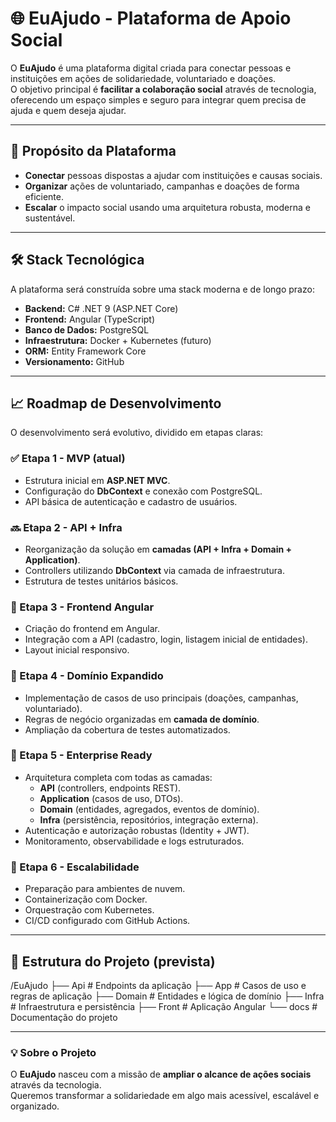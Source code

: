 # 🌐 EuAjudo - Plataforma de Apoio Social

O **EuAjudo** é uma plataforma digital criada para conectar pessoas e instituições em ações de solidariedade, voluntariado e doações.  
O objetivo principal é **facilitar a colaboração social** através de tecnologia, oferecendo um espaço simples e seguro para integrar quem precisa de ajuda e quem deseja ajudar.

---

## 🚀 Propósito da Plataforma

- **Conectar** pessoas dispostas a ajudar com instituições e causas sociais.  
- **Organizar** ações de voluntariado, campanhas e doações de forma eficiente.  
- **Escalar** o impacto social usando uma arquitetura robusta, moderna e sustentável.  

---

## 🛠️ Stack Tecnológica

A plataforma será construída sobre uma stack moderna e de longo prazo:

- **Backend:** C# .NET 9 (ASP.NET Core)  
- **Frontend:** Angular (TypeScript)  
- **Banco de Dados:** PostgreSQL  
- **Infraestrutura:** Docker + Kubernetes (futuro)  
- **ORM:** Entity Framework Core  
- **Versionamento:** GitHub  

---

## 📈 Roadmap de Desenvolvimento

O desenvolvimento será evolutivo, dividido em etapas claras:  

### ✅ Etapa 1 - MVP (atual)
- Estrutura inicial em **ASP.NET MVC**.  
- Configuração do **DbContext** e conexão com PostgreSQL.  
- API básica de autenticação e cadastro de usuários.  

### 🔜 Etapa 2 - API + Infra
- Reorganização da solução em **camadas (API + Infra + Domain + Application)**.  
- Controllers utilizando **DbContext** via camada de infraestrutura.  
- Estrutura de testes unitários básicos.  

### 📌 Etapa 3 - Frontend Angular
- Criação do frontend em Angular.  
- Integração com a API (cadastro, login, listagem inicial de entidades).  
- Layout inicial responsivo.  

### 📌 Etapa 4 - Domínio Expandido
- Implementação de casos de uso principais (doações, campanhas, voluntariado).  
- Regras de negócio organizadas em **camada de domínio**.  
- Ampliação da cobertura de testes automatizados.  

### 📌 Etapa 5 - Enterprise Ready
- Arquitetura completa com todas as camadas:  
  - **API** (controllers, endpoints REST).  
  - **Application** (casos de uso, DTOs).  
  - **Domain** (entidades, agregados, eventos de domínio).  
  - **Infra** (persistência, repositórios, integração externa).  
- Autenticação e autorização robustas (Identity + JWT).  
- Monitoramento, observabilidade e logs estruturados.  

### 📌 Etapa 6 - Escalabilidade
- Preparação para ambientes de nuvem.  
- Containerização com Docker.  
- Orquestração com Kubernetes.  
- CI/CD configurado com GitHub Actions.  

---

## 📂 Estrutura do Projeto (prevista)

/EuAjudo
├── Api # Endpoints da aplicação
├── App # Casos de uso e regras de aplicação
├── Domain # Entidades e lógica de domínio
├── Infra # Infraestrutura e persistência
├── Front # Aplicação Angular
└── docs # Documentação do projeto

---

### 💡 Sobre o Projeto

O **EuAjudo** nasceu com a missão de **ampliar o alcance de ações sociais** através da tecnologia.  
Queremos transformar a solidariedade em algo mais acessível, escalável e organizado.  